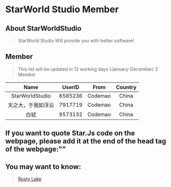 # StarWorld Studio Member

## About StarWorldStudio

> StarWorld Studio Will provide you with better software!


## Member

> This list will be updated in 12 working days (January-December)
> 3 Member


|Name|UserID|From|Country|
|:--:|:--:|:--:|:--:|
|StarWorldStudio|6585236|Codemao|China|
|天之大，于我如浮云|7917719|Codemao|China|
|白轼|9573132|Codemao|China|



## If you want to quote Star.Js code on the webpage, please add it at the end of the head tag of the webpage:"<title>Example | StarJs</title>"


## You may want to know:
> [Rusty Lake](http://www.rustylake.com/)
